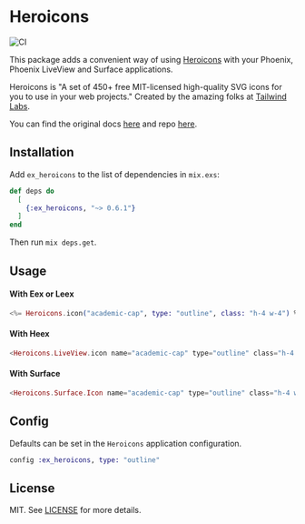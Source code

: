 # Heroicons

![CI](https://github.com/miguel-s/ex_heroicons/actions/workflows/ci.yml/badge.svg)

This package adds a convenient way of using [Heroicons](https://heroicons.com) with your Phoenix, Phoenix LiveView and Surface applications.

Heroicons is "A set of 450+ free MIT-licensed high-quality SVG icons for you to use in your web projects."
Created by the amazing folks at [Tailwind Labs](https://github.com/tailwindlabs).

You can find the original docs [here](https://heroicons.com) and repo [here](https://github.com/tailwindlabs/heroicons).

## Installation

Add `ex_heroicons` to the list of dependencies in `mix.exs`:

```elixir
def deps do
  [
    {:ex_heroicons, "~> 0.6.1"}
  ]
end
```

Then run `mix deps.get`.

## Usage

#### With Eex or Leex

```elixir
<%= Heroicons.icon("academic-cap", type: "outline", class: "h-4 w-4") %>
```

#### With Heex

```elixir
<Heroicons.LiveView.icon name="academic-cap" type="outline" class="h-4 w-4" />
```

#### With Surface

```elixir
<Heroicons.Surface.Icon name="academic-cap" type="outline" class="h-4 w-4" />
```

## Config

Defaults can be set in the `Heroicons` application configuration.

```elixir
config :ex_heroicons, type: "outline"
```

## License

MIT. See [LICENSE](https://github.com/miguel-s/ex_heroicons/blob/master/LICENSE) for more details.
